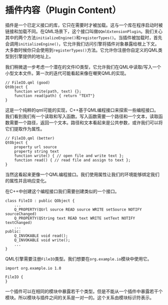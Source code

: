 # 插件内容（Plugin Content）

插件是一个已定义接口的库，它只在需要时才被加载。这与一个库在程序启动时被链接和加载不同。在QML场景下，这个接口叫做```QQmlExtensionPlugin```。我们关心其中的两个方法```initializeEngine()```和```registerTypes()```。当插件被加载时，首先会调用```initializeEngine()```，它允许我们访问引擎将插件对象暴露给根上下文。大多数时候你只会使用到```registerTypes()```方法。它允许你注册你自定义的QML类型到引擎提供的地址上。

我们稍微退一步考虑一个潜在的文件IO类型，它允许我们在QML中读取/写入一个小型文本文件。第一次的迭代可能看起来像在嘲笑QML的实现。

```
// FileIO.qml (good)
QtObject {
    function write(path, text) {};
    function read(path) { return "TEXT"}
}
```

这是一个纯粹的qml可能的实现，C++基于QML编程接口来探索一些编程接口。我们看到我们有一个读取和写入函数。写入函数需要一个路径和一个文本，读取函数需要一个路径，返回一个文本。路径和文本看起来是公共参数，或许我们可以将它们提取作为属性。

```
// FileIO.qml (better)
QtObject {
    property url source
    property string text
    function write() { // open file and write text };
    function read() { // read file and assign to text };
}
```

当然这看起来更像一个QML编程接口。我们使用属性让我们的环境能够绑定我们的属性并且响应变化。

在C++中创建这个编程接口我们需要创建类似的一个接口。

```
class FileIO : public QObject {
    ...
    Q_PROPERTY(QUrl source READ source WRITE setSource NOTIFY sourceChanged)
    Q_PROPERTY(QString text READ text WRITE setText NOTIFY textChanged)
    ...
public:
    Q_INVOKABLE void read();
    Q_INVOKABLE void write();
    ...
}
```

QML引擎需要注册```FileIO```类型。我们想要在```org.example.io```模块中使用它。

```
import org.example.io 1.0

FileIO {
}
```

一个插件可以在相同的模块中暴露若干个类型。但是不能从一个插件中暴露若干个模块。所以模块与插件之间的关系是一对一的。这个关系由模块标识符表示。

